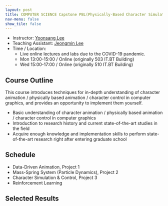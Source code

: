 ```yaml
---
layout: post
title: COMPUTER SCIENCE Capstone PBL(Physically-Based Character Simulation) - 2020 Spring
nav-menu: false
show_tile: false
---
```


* Instructor: [Yoonsang Lee](../people/yoonsang-lee.html)
* Teaching Assistant: [Jeongmin Lee](../people/jeongmin-lee.html)
* Time / Location: 
  * Live online lectures and labs due to the COVID-19 pandemic.
  * Mon 13:00-15:00 / Online (originally 503 IT.BT Building)
  * Wed 15:00-17:00 / Online (originally 510 IT.BT Building)

## Course Outline

This course introduces techniques for in-depth understanding of character animation / physically based animation / character control in computer graphics, and provides an opportunity to implement them yourself.

* Basic understanding of character animation / physically based animation / character control in computer graphics
* Introduction to research history and current state-of-the-art studies in the field
* Acquire enough knowledge and implementation skills to perform state-of-the-art research right after entering graduate school

## Schedule

* Data-Driven Animation, Project 1
* Mass-Spring System (Particle Dynamics), Project 2
* Character Simulation & Control, Project 3
* Reinforcement Learning

## Selected Results

<div id="contents">

<script>
// https://stackoverflow.com/questions/610406/javascript-equivalent-to-printf-string-format
// First, checks if it isn't implemented yet.
if (!String.prototype.format) {
  String.prototype.format = function() {
    var args = arguments;
    return this.replace(/{(\d+)}/g, function(match, number) { 
      return typeof args[number] != 'undefined'
        ? args[number]
        : match
      ;
    });
  };
}

function dynamicallyLoadScript(url) {
    var script = document.createElement("script");  // create a script DOM node
    script.src = url;  // set its src to the provided URL

    document.head.appendChild(script);  // add it to the end of the head section of the page (could change 'head' to 'body' to add it to the end of the body section instead)
}

dynamicallyLoadScript('../pbl-projs.js');

window.onload = function () {
	var projs = pbl_projs;
	var contents_code = '';
	var showCount = 0;
	for(var i = 0; i < projs.length; i++) 
	{
		var proj = projs[i];
		var show = false;

		if(proj.year==2020 && proj.season=='spring')
			show = true;

		if(show)
		{
			if(showCount % 2 == 0)
				contents_code += '<div class="row">';

			contents_code += '<div class="6u 12u$(small)">';
			contents_code += '<br id="{0}"/><br/>'.format(proj.id);
			contents_code += '<b>{0}</b><br/>'.format(proj.title);
			contents_code += '{0}<br/>'.format(proj.authors);
			contents_code += '<div id="iframe_container"> <div id="iframe">';
			contents_code += '{0}'.format(proj.video_iframe);;
			contents_code += '</div></div>';
			contents_code += '</div>';

			if(showCount % 2 == 1 || i == projs.length-1)
				contents_code += '</div>';

			showCount += 1;
		}
	}

	var contents = document.getElementById("contents");
	contents.innerHTML = contents_code;
}


</script>

</div>
